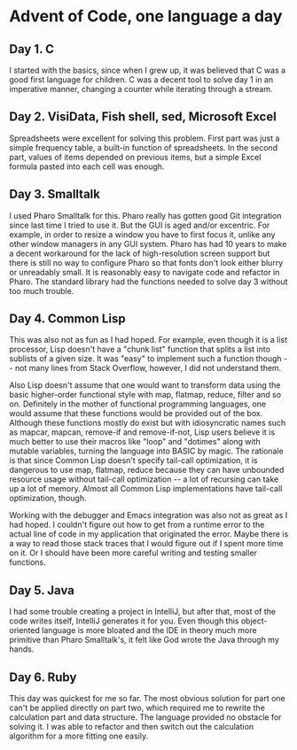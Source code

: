 # Advent of Code, one language a day

## Day 1. C

I started with the basics, since when I grew up, it was believed that C was a good first language for children. C was a decent tool to solve day 1 in an imperative manner, changing a counter while iterating through a stream.

## Day 2. VisiData, Fish shell, sed, Microsoft Excel

Spreadsheets were excellent for solving this problem. First part was just a simple frequency table, a built-in function of spreadsheets. In the second part, values of items depended on previous items, but a simple Excel formula pasted into each cell was enough.

## Day 3. Smalltalk

I used Pharo Smalltalk for this. Pharo really has gotten good Git integration since last time I tried to use it. But the GUI is aged and/or excentric. For example, in order to resize a window you have to first focus it, unlike any other window managers in any GUI system. Pharo has had 10 years to make a decent workaround for the lack of high-resolution screen support but there is still no way to configure Pharo so that fonts don't look either blurry or unreadably small. It is reasonably easy to navigate code and refactor in Pharo. The standard library had the functions needed to solve day 3 without too much trouble.

## Day 4. Common Lisp

This was also not as fun as I had hoped. For example, even though it is a list processor, Lisp doesn't have a "chunk list" function that splits a list into sublists of a given size. It was "easy" to implement such a function though -- not many lines from Stack Overflow, however, I did not understand them.

Also Lisp doesn't assume that one would want to transform data using the basic higher-order functional style with map, flatmap, reduce, filter and so on. Definitely in the mother of functional programming languages, one would assume that these functions would be provided out of the box. Although these functions mostly do exist but with idiosyncratic names such as mapcar, mapcan, remove-if and remove-if-not, Lisp users believe it is much better to use their macros like "loop" and "dotimes" along with mutable variables, turning the language into BASIC by magic. The rationale is that since Common Lisp doesn't specify tail-call optimization, it is dangerous to use map, flatmap, reduce because they can have unbounded resource usage without tail-call optimization -- a lot of recursing can take up a lot of memory. Almost all Common Lisp implementations have tail-call optimization, though.

Working with the debugger and Emacs integration was also not as great as I had hoped. I couldn't figure out how to get from a runtime error to the actual line of code in my application that originated the error. Maybe there is a way to read those stack traces that I would figure out if I spent more time on it. Or I should have been more careful writing and testing smaller functions.

## Day 5. Java

I had some trouble creating a project in IntelliJ, but after that, most of the code writes itself, IntelliJ generates it for you. Even though this object-oriented language is more bloated and the IDE in theory much more primitive than Pharo Smalltalk's, it felt like God wrote the Java through my hands.

## Day 6. Ruby

This day was quickest for me so far. The most obvious solution for part one can't be applied directly on part two, which required me to rewrite the calculation part and data structure. The language provided no obstacle for solving it. I was able to refactor and then switch out the calculation algorithm for a more fitting one easily.
